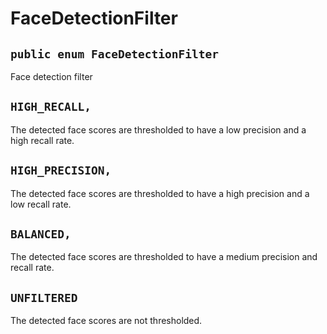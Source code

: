 # FaceDetectionFilter

## `public enum FaceDetectionFilter`

Face detection filter

## `HIGH_RECALL,`

The detected face scores are thresholded to have a low precision and a high recall rate.

## `HIGH_PRECISION,`

The detected face scores are thresholded to have a high precision and a low recall rate.

## `BALANCED,`

The detected face scores are thresholded to have a medium precision and recall rate.

## `UNFILTERED`

The detected face scores are not thresholded.
